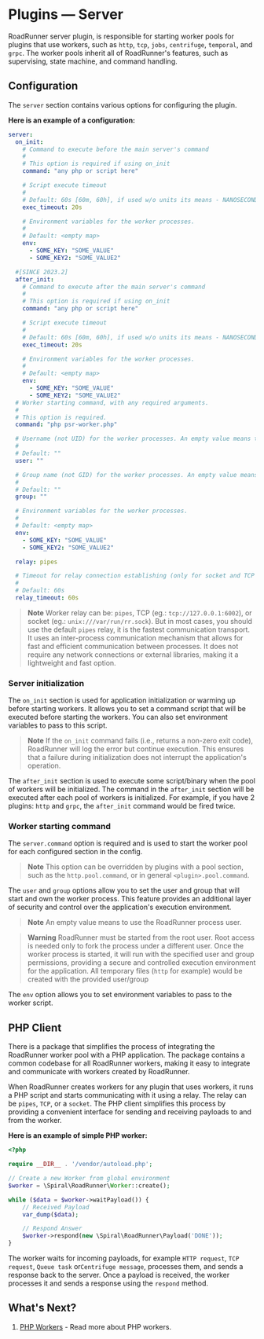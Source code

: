 # Plugins — Server

RoadRunner server plugin, is responsible for starting worker pools for plugins that use workers, such as `http`, `tcp`,
`jobs`, `centrifuge`, `temporal`, and `grpc`. The worker pools inherit all of RoadRunner's features, such as
supervising, state machine, and command handling.

## Configuration

The `server` section contains various options for configuring the plugin.

**Here is an example of a configuration:**

```yaml .rr.yaml
server:
  on_init:
    # Command to execute before the main server's command
    #
    # This option is required if using on_init
    command: "any php or script here"

    # Script execute timeout
    #
    # Default: 60s [60m, 60h], if used w/o units its means - NANOSECONDS.
    exec_timeout: 20s

    # Environment variables for the worker processes.
    #
    # Default: <empty map>
    env:
      - SOME_KEY: "SOME_VALUE"
      - SOME_KEY2: "SOME_VALUE2"

  #[SINCE 2023.2]
  after_init:
    # Command to execute after the main server's command
    #
    # This option is required if using on_init
    command: "any php or script here"

    # Script execute timeout
    #
    # Default: 60s [60m, 60h], if used w/o units its means - NANOSECONDS.
    exec_timeout: 20s

    # Environment variables for the worker processes.
    #
    # Default: <empty map>
    env:
      - SOME_KEY: "SOME_VALUE"
      - SOME_KEY2: "SOME_VALUE2"
  # Worker starting command, with any required arguments.
  #
  # This option is required.
  command: "php psr-worker.php"

  # Username (not UID) for the worker processes. An empty value means to use the RR process user.
  #
  # Default: ""
  user: ""

  # Group name (not GID) for the worker processes. An empty value means to use the RR process user.
  #
  # Default: ""
  group: ""

  # Environment variables for the worker processes.
  #
  # Default: <empty map>
  env:
    - SOME_KEY: "SOME_VALUE"
    - SOME_KEY2: "SOME_VALUE2"

  relay: pipes

  # Timeout for relay connection establishing (only for socket and TCP port relay).
  #
  # Default: 60s
  relay_timeout: 60s
```

> **Note**
> Worker relay can be: `pipes`, TCP (eg.: `tcp://127.0.0.1:6002`), or socket (eg.: `unix:///var/run/rr.sock`). But in
> most cases, you should use the default `pipes` relay, it is the fastest communication transport.
> It uses an inter-process communication mechanism that allows for fast and efficient communication between
> processes. It does not require any network connections or external libraries, making it a lightweight and fast option.

### Server initialization

The `on_init` section is used for application initialization or warming up before starting workers. It allows you to set
a command script that will be executed before starting the workers. You can also set environment variables to pass to
this script.

> **Note**
> If the `on_init` command fails (i.e., returns a non-zero exit code), RoadRunner will log the error but continue
> execution. This ensures that a failure during initialization does not interrupt the application's operation.

The `after_init` section is used to execute some script/binary when the pool of workers will be initialized. The command in the `after_init` section will be executed after each pool of workers is initialized. For example, if you have 2 plugins: `http` and `grpc`, the `after_init` command would be fired twice.

### Worker starting command

The `server.command` option is required and is used to start the worker pool for each configured section in the config.

> **Note**
> This option can be overridden by plugins with a pool section, such as the `http.pool.command`, or in general `<plugin>.pool.command`.

The `user` and `group` options allow you to set the user and group that will start and own the worker process. This
feature provides an additional layer of security and control over the application's execution environment.

> **Note**
> An empty value means to use the RoadRunner process user.

> **Warning**
> RoadRunner must be started from the root user. Root access is needed only to fork the process under a
> different user. Once the worker process is started, it will run with the specified user and group permissions,
> providing a secure and controlled execution environment for the application. All temporary files (`http` for example)
> would be created with the provided user/group

The `env` option allows you to set environment variables to pass to the worker script.

## PHP Client

There is a package that simplifies the process of integrating the RoadRunner worker pool with a PHP application. The
package contains a common codebase for all RoadRunner workers, making it easy to integrate and communicate with workers
created by RoadRunner.

When RoadRunner creates workers for any plugin that uses workers, it runs a PHP script and starts communicating with it
using a relay. The relay can be `pipes`, `TCP`, or a `socket`. The PHP client simplifies this process by providing a
convenient interface for sending and receiving payloads to and from the worker.

**Here is an example of simple PHP worker:**

```php worker.php
<?php

require __DIR__ . '/vendor/autoload.php';

// Create a new Worker from global environment
$worker = \Spiral\RoadRunner\Worker::create();

while ($data = $worker->waitPayload()) {
    // Received Payload
    var_dump($data);

    // Respond Answer
    $worker->respond(new \Spiral\RoadRunner\Payload('DONE'));
}
```

The worker waits for incoming payloads, for example `HTTP request`, `TCP request`, `Queue task` or`Centrifuge message`,
processes them, and sends a response back to the server. Once a payload is received, the worker processes it and sends a
response using the `respond` method.

## What's Next?

1. [PHP Workers](../php/worker.md) - Read more about PHP workers.
